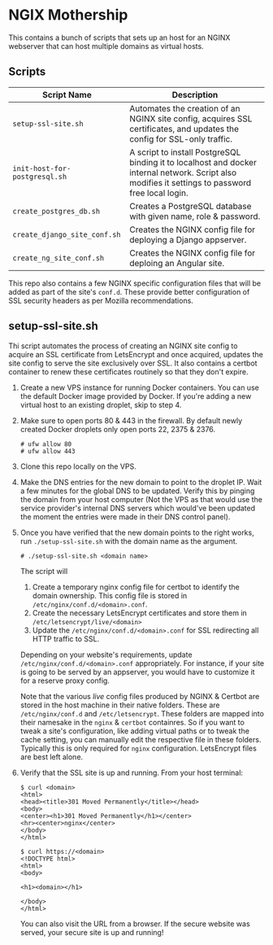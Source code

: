 # NGIX Mothership

This contains a bunch of scripts that sets up an host for an NGINX webserver that can host multiple domains as virtual hosts. 

## Scripts
| Script Name          | Description                                                                 |
|----------------------|-----------------------------------------------------------------------------|
| `setup-ssl-site.sh`  | Automates the creation of an NGINX site config, acquires SSL certificates, and updates the config for SSL-only traffic. |
| `init-host-for-postgresql.sh` | A script to install PostgreSQL binding it to localhost and docker internal network. Script also modifies it settings to password free local login.  |
| `create_postgres_db.sh` | Creates a PostgreSQL database with given name, role & password. |
| `create_django_site_conf.sh` | Creates the NGINX config file for deploying a Django appserver. |
| `create_ng_site_conf.sh` | Creates the NGINX config file for deploing an Angular site. |

This repo also contains a few NGINX specific configuration files that will be added as part of the site's `conf.d`. These provide better configuration of SSL security headers as per Mozilla recommendations.

## setup-ssl-site.sh

Thi script automates the process of creating an NGINX site config to acquire an SSL certificate from LetsEncrypt and once acquired, updates the site config to serve the site exclusively over SSL. It also contains a certbot container to renew these certificates routinely so that they don't expire.

1. Create a new VPS instance for running Docker containers. You can use the default Docker image provided by Docker. If you're adding a new virtual host to an existing droplet, skip to step 4.

2. Make sure to open ports 80 & 443 in the firewall. By default newly created Docker droplets only open ports 22, 2375 & 2376.

   ```
   # ufw allow 80
   # ufw allow 443
   ```

3. Clone this repo locally on the VPS.

4. Make the DNS entries for the new domain to point to the droplet IP. Wait a few minutes for the global DNS to be updated. Verify this by pinging the domain from your host computer (Not the VPS as that would use the service provider's internal DNS servers which would've been updated the moment the entries were made in their DNS control panel).

5. Once you have verified that the new domain points to the right works, run `./setup-ssl-site.sh` with the domain name as the argument.

   ```
   # ./setup-ssl-site.sh <domain name>
   ```

   The script will 
      1. Create a temporary nginx config file for certbot to identify the domain ownership. This
         config file is stored in `/etc/nginx/conf.d/<domain>.conf`.
      2. Create the necessary LetsEncrypt certificates and store them in `/etc/letsencrypt/live/<domain>`
      3. Update the `/etc/nginx/conf.d/<domain>.conf` for SSL redirecting all HTTP traffic to SSL.

   Depending on your website's requirements, update `/etc/nginx/conf.d/<domain>.conf` appropriately. For instance, if your site is going to be served by an appserver, you would have to customize it for a reserve proxy config.

   Note that the various <i>live</i> config files produced by NGINX & Certbot are stored in the host machine in their native folders. These are `/etc/nginx/conf.d` and `/etc/letsencrypt`. These folders are mapped into their namesake in the `nginx` & `certbot` containres. So if you want to tweak a site's configuration, like adding virtual paths or to tweak the cache setting, you can manually edit the respective file in these folders. Typically this is only required for `nginx` configuration. LetsEncrypt files are best left alone.

6. Verify that the SSL site is up and running. From your host terminal:

   ```
   $ curl <domain>
   <html>
   <head><title>301 Moved Permanently</title></head>
   <body>
   <center><h1>301 Moved Permanently</h1></center>
   <hr><center>nginx</center>
   </body>
   </html>

   $ curl https://<domain>
   <!DOCTYPE html>
   <html>
   <body>

   <h1><domain></h1>

   </body>
   </html>
   ```

   You can also visit the URL from a browser. If the secure website was served, your secure site is up and running!